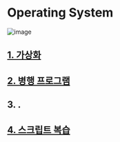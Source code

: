 # Operating System
![image](https://user-images.githubusercontent.com/72185011/175783396-89e93612-f506-4b76-ae78-c38e537a6049.png)

## [1. 가상화 ](https://github.com/JayFreemandev/Computer-Science/tree/main/Operating%20Systems/virtualization)
## [2. 병행 프로그램](https://github.com/JayFreemandev/Computer-Science/tree/main/Operating%20Systems/concurrency)
## 3. .
## [4. 스크립트 복습](https://github.com/JayFreemandev/Computer-Science/tree/main/Operating%20Systems/script)
